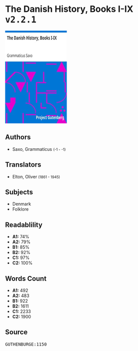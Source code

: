 # The Danish History, Books I-IX <kbd>v2.2.1</kbd>

![](./cover.medium.jpg "")

## Authors


 - Saxo, Grammaticus <small>(-1 - -1)</small>

## Translators


 - Elton, Oliver <small>(1861 - 1945)</small>

## Subjects


 - Denmark
 - Folklore

## Readablility


 - **A1:** 74%
 - **A2:** 79%
 - **B1:** 85%
 - **B2:** 92%
 - **C1:** 97%
 - **C2:** 100%

## Words Count


 - **A1:** 492
 - **A2:** 483
 - **B1:** 922
 - **B2:** 1611
 - **C1:** 2233
 - **C2:** 1900

## Source


<kbd>GUTHENBURGE:1150</kbd>
